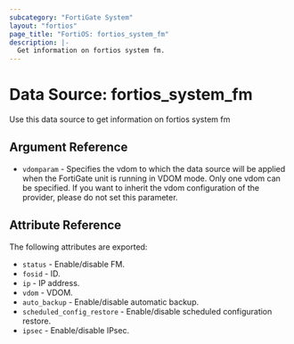 ```yaml
---
subcategory: "FortiGate System"
layout: "fortios"
page_title: "FortiOS: fortios_system_fm"
description: |-
  Get information on fortios system fm.
---
```


# Data Source: fortios_system_fm
Use this data source to get information on fortios system fm

## Argument Reference


* `vdomparam` - Specifies the vdom to which the data source will be applied when the FortiGate unit is running in VDOM mode. Only one vdom can be specified. If you want to inherit the vdom configuration of the provider, please do not set this parameter.


## Attribute Reference

The following attributes are exported:

* `status` - Enable/disable FM.
* `fosid` - ID.
* `ip` - IP address.
* `vdom` - VDOM.
* `auto_backup` - Enable/disable automatic backup.
* `scheduled_config_restore` - Enable/disable scheduled configuration restore.
* `ipsec` - Enable/disable IPsec.

